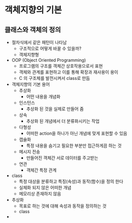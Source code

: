 # 객체지향의 기본

## 클래스와 객체의 정의
- 절차식에서 같은 패턴이 나타남
    - 구조적으로 어떻게 바꿀 수 있을까?
    - 객체지향형
- OOP (Object Oriented Programming)
    - 프로그램의 구조를 객체간 상호작용으로서 표현
    - 객체와 관계를 표현하고 이를 통해 확장과 재사용이 용이
    - C 의 구조체를 발전시켜서 class로 만듬
- 객체지향의 기본 용어
    - 추상화
        - 어떤 내용을 개념화
    - 인스턴스
        - 추상화 된 것을 실제로 만들어 줌
    - 상속
        - 추상화 된 개념에서 더 분류화시키는 작업
    - 다형성
        - 어떠한 action을 하나가 아닌 개념에 맞게 표현할 수 있음
    - 캡슐화
        - 특정 내용을 숨기고 필요한 부분만 접근하게끔 하는 것
    - 메시지 전송
        - 만들어진 객체간 서로 데이터를 주고받는 
    - 연관
        - 객체간 특정 관계
- class
    - 특정 대상을 분류하고 특징(속성)과 동작(함수)을 정의 한다
    - 실체화 되지 않은 어떠한 개념
    - 메모리상 존재하지 않음
- 추상화
    - 목표로 하는 것에 대해 속성과 동작을 정의하는 것
    - class
- 